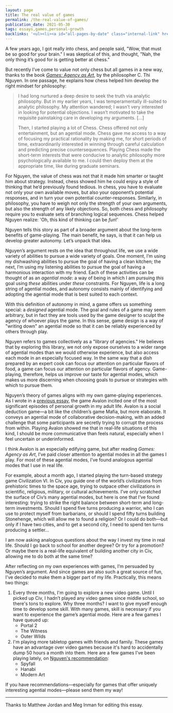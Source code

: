 ```yaml
---
layout: page
title: The real value of games
permalink: /the-real-value-of-games/
publication_date: 2021-05-30
tags: essays,games,personal-growth
backlinks: '<ul><li><a id="all-pages-by-date" class="internal-link" href="/all-pages-by-date/">All pages by date</a></li><li><a id="books-published-in-2020" class="internal-link" href="/books-published-in-2020/">Books I&#39;ve read that were published in 2020</a></li><li><a id="books-read-in-2021" class="internal-link" href="/books-read-in-2021/">Books I read in 2021</a></li><li><a id="books-tagged-nonfiction" class="internal-link" href="/books-tagged-nonfiction/">Books tagged &#39;nonfiction&#39;</a></li><li><a id="books-tagged-philosophy" class="internal-link" href="/books-tagged-philosophy/">Books tagged &#39;philosophy&#39;</a></li><li><a id="essays" class="internal-link" href="/essays/">Essays</a></li><li><a id="games" class="internal-link" href="/games/">Pages tagged &#39;games&#39;</a></li><li><a id="personal-growth" class="internal-link" href="/personal-growth/">Pages tagged &#39;personal-growth&#39;</a></li><li><a id="start-here" class="internal-link" href="/start-here/">Start here</a></li></ul>'
---
```


A few years ago, I got really into chess, and people said, "Wow, that must be so good for your brain." I was skeptical of this, and thought, "Nah, the only thing it’s good for is getting better at chess."

But recently I’ve come to value not only chess but all games in a new way, thanks to the book [*Games: Agency as Art*](https://www.goodreads.com/book/show/48765399-games), by the philosopher C. Thi Nguyen. In one passage, he explains how chess helped him develop the right mindset for philosophy:

> I had long nurtured a deep desire to seek the truth via analytic philosophy. But in my earlier years, I was temperamentally ill-suited to analytic philosophy. My attention wandered; I wasn’t very interested in looking for potential objections. I wasn’t motivated to take the requisite painstaking care in developing my arguments. [...] 
> 
> Then, I started playing a lot of Chess. Chess offered not only entertainment, but an agential mode. Chess gave me access to a way of focusing my practical rationality by making me, for short periods of time, extraordinarily interested in winning through careful calculation and predicting precise countersequences. Playing Chess made the short-term interests that were conducive to analytic philosophy more psychologically available to me. I could then deploy them at the appropriate time, like during graduate seminars.

For Nguyen, the value of chess was not that it made him smarter or taught him about strategy. Instead, chess showed him he could enjoy a style of thinking that he’d previously found tedious. In chess, you have to evaluate not only your own available moves, but also your opponent’s potential responses, and in turn your own potential counter-responses. Similarly, in philosophy, you have to weigh not only the strength of your own arguments, but also the strength of any likely objections. So, both chess and philosophy require you to evaluate sets of branching logical sequences. Chess helped Nguyen realize: 'Oh, this kind of thinking can be *fun*!'

Nguyen tells this story as part of a broader argument about the long-term benefits of game-playing. The main benefit, he says, is that it can help us develop greater autonomy. Let’s unpack that idea.

Nguyen’s argument rests on the idea that throughout life, we use a wide variety of abilities to pursue a wide variety of goals. One moment, I’m using my dishwashing abilities to pursue the goal of having a clean kitchen; the next, I’m using my listening abilities to pursue the goal of having a harmonious interaction with my friend. Each of these activities can be thought of as an *agential mode*: a way of being in which I am pursuing *this* goal using *these* abilities under *these* constraints. For Nguyen, life is a long string of agential modes, and autonomy consists mainly of identifying and adopting the agential mode that is best suited to each context.

With this definition of autonomy in mind, a game offers us something special: a *designed* agential mode. The goal and rules of a game may seem arbitrary, but in fact they are tools used by the game designer to sculpt the agency of whoever plays the game. In this sense, game design is a way of "writing down" an agential mode so that it can be reliably experienced by others through play.

Nguyen refers to games collectively as a "library of agencies." He believes that by exploring this library, we not only expose ourselves to a wider range of agential modes than we would otherwise experience, but also access each mode in an especially focused way. In the same way that a dish prepared by an expert cook can focus our attention on particular flavors of food, a game can focus our attention on particular flavors of agency. Game-playing, therefore, helps us improve our taste for agential modes, which makes us more discerning when choosing goals to pursue or strategies with which to pursue them.

Nguyen’s theory of games aligns with my own game-playing experiences. As I wrote in a <a id="talk-more" class="internal-link" href="/talk-more/">previous essay</a>, the game Avalon incited one of the most significant episodes of personal growth in my adult life. Avalon is a social deduction game—a bit like the children’s game Mafia, but more elaborate. It conveys an agential mode of collaborative decision-making, with an added challenge that some participants are secretly trying to corrupt the process from within. Playing Avalon showed me that in real-life situations of this kind, I should be more communicative than feels natural, especially when I feel uncertain or underinformed.

I think Avalon is an especially edifying game, but after reading *Games: Agency as Art*, I’ve paid closer attention to agential modes in all the games I play. For most of these agential modes,  I’ve found analogous agential modes that I use in real life.

For example, about a month ago, I started playing the turn-based strategy game Civilization VI. In Civ, you guide one of the world’s civilizations from prehistoric times to the space age, trying to outpace other civilizations in scientific, religious, military, or cultural achievements. I’ve only scratched the surface of Civ’s many agential modes, but here is one that I’ve found interesting: trying to strike the right balance between short-term and long-term investments. Should I spend five turns producing a warrior, who I can use to protect myself from barbarians, or should I spend fifty turns building Stonehenge, which will allow me to found a religion? Or I could do both—but only if I have two cities, and to get a second city, I need to spend ten turns producing a settler…

I am now asking analogous questions about the way I invest my time in real life. Should I go back to school for another degree? Or try for a promotion? Or maybe there is a real-life equivalent of building another city in Civ, allowing me to do both at the same time?

After reflecting on my own experiences with games, I’m persuaded by Nguyen’s argument. And since games are also such a great source of fun, I've decided to make them a bigger part of my life. Practically, this means two things:

1. Every three months, I'm going to explore a new video game. Until I picked up Civ, I hadn’t played any video games since middle school, so there's tons to explore. Why three months? I want to give myself enough time to develop some skill. With many games, skill is necessary if you want to experience the game’s agential mode. Here are a few games I have queued up:
    - Portal 2
    - The Witness
    - Outer Wilds
2. I'm playing more tabletop games with friends and family. These games have an advantage over video games because it's hard to accidentally dump 50 hours a month into them. Here are a few games I've been playing lately, on [Nguyen's recommendation](https://objectionable.net/2020/12/07/board-games-so-many-recommendations/):
    - Spyfall
    - Hanabi
    - Modern Art

If you have recommendations—especially for games that offer uniquely interesting agential modes—please send them my way!

----

Thanks to Matthew Jordan and Meg Inman for editing this essay.
